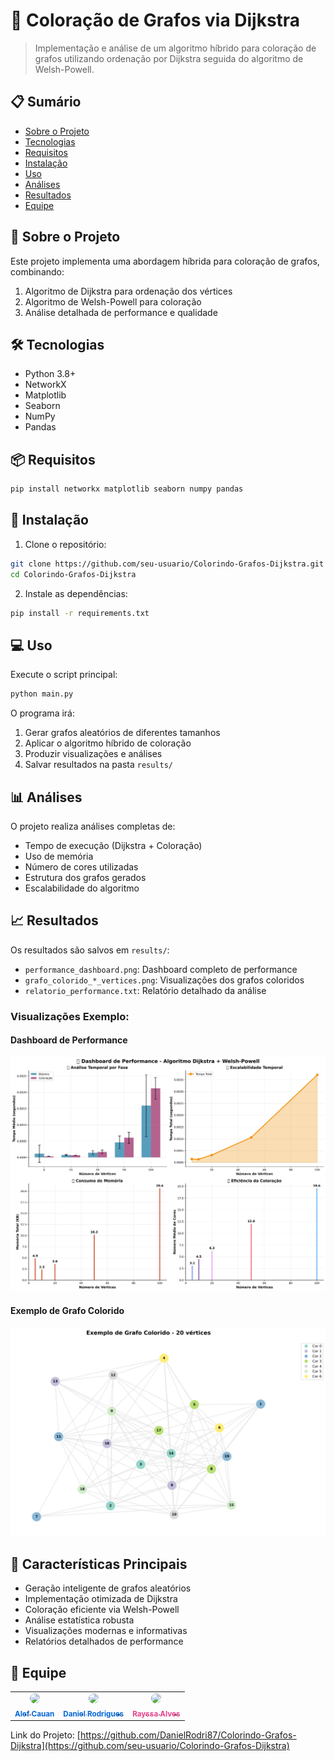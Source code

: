 # 🎨 Coloração de Grafos via Dijkstra

> Implementação e análise de um algoritmo híbrido para coloração de grafos utilizando ordenação por Dijkstra seguida do algoritmo de Welsh-Powell.

## 📋 Sumário
- [Sobre o Projeto](#-sobre-o-projeto)
- [Tecnologias](#-tecnologias)
- [Requisitos](#-requisitos)
- [Instalação](#-instalação)
- [Uso](#-uso)
- [Análises](#-análises)
- [Resultados](#-resultados)
- [Equipe](#-equipe)

## 🎯 Sobre o Projeto

Este projeto implementa uma abordagem híbrida para coloração de grafos, combinando:
1. Algoritmo de Dijkstra para ordenação dos vértices
2. Algoritmo de Welsh-Powell para coloração
3. Análise detalhada de performance e qualidade

## 🛠 Tecnologias

- Python 3.8+
- NetworkX
- Matplotlib
- Seaborn
- NumPy
- Pandas

## 📦 Requisitos

```bash
pip install networkx matplotlib seaborn numpy pandas
```

## 🚀 Instalação

1. Clone o repositório:
```bash
git clone https://github.com/seu-usuario/Colorindo-Grafos-Dijkstra.git
cd Colorindo-Grafos-Dijkstra
```

2. Instale as dependências:
```bash
pip install -r requirements.txt
```

## 💻 Uso

Execute o script principal:
```bash
python main.py
```

O programa irá:
1. Gerar grafos aleatórios de diferentes tamanhos
2. Aplicar o algoritmo híbrido de coloração
3. Produzir visualizações e análises
4. Salvar resultados na pasta `results/`

## 📊 Análises

O projeto realiza análises completas de:
- Tempo de execução (Dijkstra + Coloração)
- Uso de memória
- Número de cores utilizadas
- Estrutura dos grafos gerados
- Escalabilidade do algoritmo

## 📈 Resultados

Os resultados são salvos em `results/`:
- `performance_dashboard.png`: Dashboard completo de performance
- `grafo_colorido_*_vertices.png`: Visualizações dos grafos coloridos
- `relatorio_performance.txt`: Relatório detalhado da análise

### Visualizações Exemplo:

#### Dashboard de Performance
![Dashboard](results/performance_dashboard.png)

#### Exemplo de Grafo Colorido
![Grafo Exemplo](results/grafo_colorido_20_vertices.png)

## 📝 Características Principais

- Geração inteligente de grafos aleatórios
- Implementação otimizada de Dijkstra
- Coloração eficiente via Welsh-Powell
- Análise estatística robusta
- Visualizações modernas e informativas
- Relatórios detalhados de performance

## 👥 Equipe

<table>
  <tr>
    <td align="center">
      <a href="https://github.com/alefCauan">
        <img src="https://github.com/alefCauan.png" width="100px;" style="border-radius:50%"/><br>
        <sub>
          <b style="color: #0366d6;">Alef Cauan</b>
        </sub>
      </a>
    </td>
    <td align="center">
      <a href="https://github.com/DanielRodri87">
        <img src="https://github.com/DanielRodri87.png" width="100px;" style="border-radius:50%"/><br>
        <sub>
          <b style="color: #0366d6;">Daniel Rodrigues</b>
        </sub>
      </a>
    </td>
    <td align="center">
      <a href="https://github.com/rayss4lves">
        <img src="https://github.com/rayss4lves.png" width="100px;" style="border-radius:50%"/><br>
        <sub>
          <b style="color: #e83e8c;">Rayssa Alves</b>
        </sub>
      </a>
    </td>
  </tr>
</table>


Link do Projeto: [https://github.com/DanielRodri87/Colorindo-Grafos-Dijkstra](https://github.com/seu-usuario/Colorindo-Grafos-Dijkstra)
